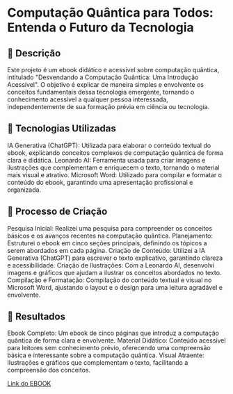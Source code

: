 # Computação Quântica para Todos: Entenda o Futuro da Tecnologia

## 📒 Descrição
Este projeto é um ebook didático e acessível sobre computação quântica, intitulado "Desvendando a Computação Quântica: Uma Introdução Acessível". O objetivo é explicar de maneira simples e envolvente os conceitos fundamentais dessa tecnologia emergente, tornando o conhecimento acessível a qualquer pessoa interessada, independentemente de sua formação prévia em ciência ou tecnologia.

## 🤖 Tecnologias Utilizadas
IA Generativa (ChatGPT): Utilizada para elaborar o conteúdo textual do ebook, explicando conceitos complexos de computação quântica de forma clara e didática.
Leonardo AI: Ferramenta usada para criar imagens e ilustrações que complementam e enriquecem o texto, tornando o material mais visual e atrativo.
Microsoft Word: Utilizado para compilar e formatar o conteúdo do ebook, garantindo uma apresentação profissional e organizada.
## 🧐 Processo de Criação
Pesquisa Inicial: Realizei uma pesquisa para compreender os conceitos básicos e os avanços recentes na computação quântica.
Planejamento: Estruturei o ebook em cinco seções principais, definindo os tópicos a serem abordados em cada página.
Criação de Conteúdo: Utilizei a IA Generativa (ChatGPT) para escrever o texto explicativo, garantindo clareza e acessibilidade.
Criação de Ilustrações: Com a Leonardo AI, desenvolvi imagens e gráficos que ajudam a ilustrar os conceitos abordados no texto.
Compilação e Formatação: Compilação do conteúdo textual e visual no Microsoft Word, ajustando o layout e o design para uma leitura agradável e envolvente.
## 🚀 Resultados
Ebook Completo: Um ebook de cinco páginas que introduz a computação quântica de forma clara e envolvente.
Material Didático: Conteúdo acessível para leitores sem conhecimento prévio, oferecendo uma compreensão básica e interessante sobre a computação quântica.
Visual Atraente: Ilustrações e gráficos que complementam o texto, facilitando a compreensão dos conceitos.

[Link do EBOOK](https://onedrive.live.com/?authkey=%21AHn4q9G0Fn3qScc&id=4FF5E42AA099A50D%215143&cid=4FF5E42AA099A50D&parId=root&parQt=sharedby&o=OneUp)
